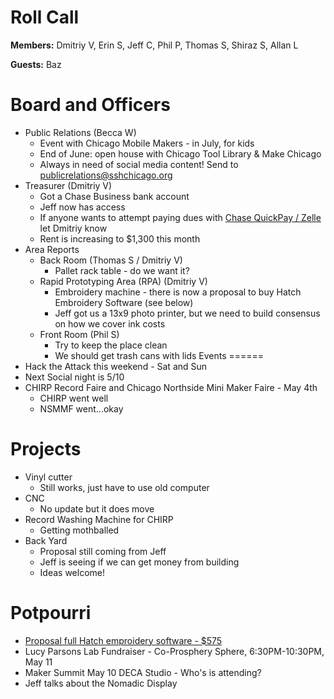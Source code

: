 Roll Call
=========
**Members:** Dmitriy V, Erin S, Jeff C, Phil P, Thomas S, Shiraz S, Allan L

**Guests:** Baz

Board and Officers
==================
- Public Relations (Becca W)
  - Event with Chicago Mobile Makers - in July, for kids
  - End of June: open house with Chicago Tool Library & Make Chicago 
  - Always in need of social media content! Send to publicrelations@sshchicago.org
- Treasurer (Dmitriy V)
  - Got a Chase Business bank account
  - Jeff now has access
  - If anyone wants to attempt paying dues with [Chase QuickPay / Zelle](https://www.chase.com/personal/quickpay) let Dmitriy know
  - Rent is increasing to $1,300 this month
- Area Reports
  - Back Room (Thomas S / Dmitriy V)
    - Pallet rack table - do we want it?
  - Rapid Prototyping Area (RPA) (Dmitriy V)
    - Embroidery machine - there is now a proposal to buy Hatch Embroidery Software (see below)
    - Jeff got us a 13x9 photo printer, but we need to build consensus on how we cover ink costs
  - Front Room (Phil S)
    - Try to keep the place clean
    - We should get trash cans with lids
Events
======
- Hack the Attack this weekend - Sat and Sun
- Next Social night is 5/10
- CHIRP Record Faire and Chicago Northside Mini Maker Faire - May 4th
  - CHIRP went well
  - NSMMF went...okay

Projects
========
- Vinyl cutter
  - Still works, just have to use old computer
- CNC
  - No update but it does move
- Record Washing Machine for CHIRP
  - Getting mothballed
- Back Yard
  - Proposal still coming from Jeff
  - Jeff is seeing if we can get money from building
  - Ideas welcome!
  
Potpourri
=========
- [Proposal full Hatch emproidery software - $575](https://wiki.sshchicago.org/wiki/Proposal_to_Purchase_Hatch_Embroidery_Software)
- Lucy Parsons Lab Fundraiser - Co-Prosphery Sphere, 6:30PM-10:30PM, May 11
- Maker Summit May 10 DECA Studio - Who's is attending?
- Jeff talks about the Nomadic Display
